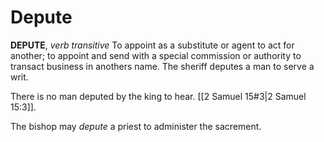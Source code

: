 # Depute

**DEPUTE**, _verb transitive_ To appoint as a substitute or agent to act for another; to appoint and send with a special commission or authority to transact business in anothers name. The sheriff deputes a man to serve a writ.

There is no man deputed by the king to hear. [[2 Samuel 15#3|2 Samuel 15:3]].

The bishop may _depute_ a priest to administer the sacrement.